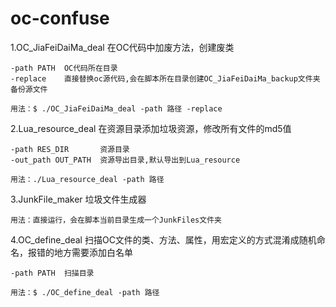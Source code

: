 # oc-confuse

1.OC_JiaFeiDaiMa_deal     在OC代码中加废方法，创建废类

	-path PATH  OC代码所在目录
	-replace    直接替换oc源代码,会在脚本所在目录创建OC_JiaFeiDaiMa_backup文件夹备份源文件

  	用法：$ ./OC_JiaFeiDaiMa_deal -path 路径 -replace


2.Lua_resource_deal    在资源目录添加垃圾资源，修改所有文件的md5值

  	-path RES_DIR       资源目录
  	-out_path OUT_PATH  资源导出目录,默认导出到Lua_resource

  	用法：./Lua_resource_deal -path 路径


3.JunkFile_maker    垃圾文件生成器

  	用法：直接运行，会在脚本当前目录生成一个JunkFiles文件夹


4.OC_define_deal    扫描OC文件的类、方法、属性，用宏定义的方式混淆成随机命名，报错的地方需要添加白名单
	
	-path PATH  扫描目录

	用法：$ ./OC_define_deal -path 路径
